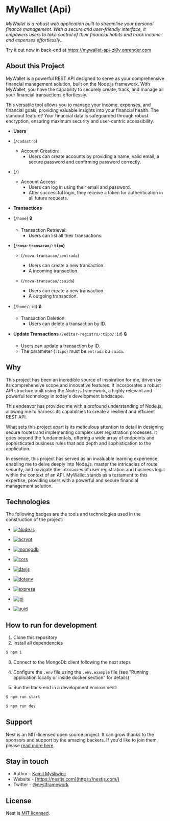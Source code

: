 # MyWallet (Api)
_MyWallet is a robust web application built to streamline your personal finance management. With a secure and user-friendly interface, it empowers users to take control of their financial habits and track income and expenses effortlessly._. 

Try it out now in back-end at https://mywallet-api-zi0v.onrender.com

## About this Project
MyWallet is a powerful REST API designed to serve as your comprehensive financial management solution, built on the Node.js framework. With MyWallet, you have the capability to securely create, track, and manage all your financial transactions effortlessly.

This versatile tool allows you to manage your income, expenses, and financial goals, providing valuable insights into your financial health. The standout feature? Your financial data is safeguarded through robust encryption, ensuring maximum security and user-centric accessibility.

- **Users** 
- (`/cadastro`) 
  - Account Creation:
    - Users can create accounts by providing a name, valid email, a secure password and confirming password correctly.

- (`/`)
  - Account Access:
    - Users can log in using their email and password.
    - After successful login, they receive a token for authentication in all future requests.
    
- **Transactions** 
- (`/home`) 🔒
  - Transaction Retrieval:
    - Users can list all their transactions.

- **(`/nova-transacao/:tipo`)**
  - (`/nova-transacao/:entrada`)
    - Users can create a new transaction.
    - A incoming transaction.

  - (`/nova-transacao/:saida`)
    - Users can create a new transaction.
    - A outgoing transaction.

- (`/home/:id`) 🔒
  - Transaction Deletion:
    - Users can delete a transaction by ID.

- **Update Transactions** (`/editar-registro/:tipo/:id`) 🔒
  - Users can update a transaction by ID.
  - The parameter (`:tipo`) must be `entrada` ou `saida`.

## Why
This project has been an incredible source of inspiration for me, driven by its comprehensive scope and innovative features. It incorporates a robust API structure built using the Node.js framework, a highly relevant and powerful technology in today's development landscape.

This endeavor has provided me with a profound understanding of Node.js, allowing me to harness its capabilities to create a resilient and efficient REST API.

What sets this project apart is its meticulous attention to detail in designing secure routes and implementing complex user registration processes. It goes beyond the fundamentals, offering a wide array of endpoints and sophisticated business rules that add depth and sophistication to the application.

In essence, this project has served as an invaluable learning experience, enabling me to delve deeply into Node.js, master the intricacies of route security, and navigate the intricacies of user registration and business logic within the context of an API. MyWallet stands as a testament to this expertise, providing users with a powerful and secure financial management solution.

## Technologies
The following badges are the tools and technologies used in the construction of the project: 

- [![Node.js](https://img.shields.io/badge/Node.js-Latest%20Version-brightgreen)](https://nodejs.org/)

- [![bcrypt](https://img.shields.io/badge/bcrypt-Password%20Hashing-pink)](https://www.npmjs.com/package/bcrypt)

- [![mongodb](https://img.shields.io/badge/mongodb-NoSQL%20Database-green)](https://www.mongodb.com/)

- [![cors](https://img.shields.io/badge/cors-CORS%20Middleware-brightgreen)](https://www.npmjs.com/package/cors)

- [![dayjs](https://img.shields.io/badge/dayjs-Date%20and%20Time%20Library-brightgreen)](https://day.js.org/)

- [![dotenv](https://img.shields.io/badge/dotenv-Environment%20Variables-yellow)](https://www.npmjs.com/package/dotenv)

- [![express](https://img.shields.io/badge/express-Web%20Framework-red)](https://expressjs.com/)

- [![joi](https://img.shields.io/badge/joi-Data%20Validation-lightblue)](https://github.com/sideway/joi)

- [![uuid](https://img.shields.io/badge/uuid-UUID%20Generation-blue)](https://www.npmjs.com/package/uuid)


## How to run for development

1. Clone this repository
2. Install all dependencies

```bash
$ npm i
```

3. Connect to the MongoDb client following the next steps
4. Configure the `.env` file using the `.env.example` file (see "Running application locally or inside docker section" for details)

5. Run the back-end in a development environment:

```bash
$ npm run start

$ npm run dev
```

## Support

Nest is an MIT-licensed open source project. It can grow thanks to the sponsors and support by the amazing backers. If you'd like to join them, please [read more here](https://docs.nestjs.com/support).

## Stay in touch

- Author - [Kamil Myśliwiec](https://kamilmysliwiec.com)
- Website - [https://nestjs.com](https://nestjs.com/)
- Twitter - [@nestframework](https://twitter.com/nestframework)

## License

Nest is [MIT licensed](LICENSE).
